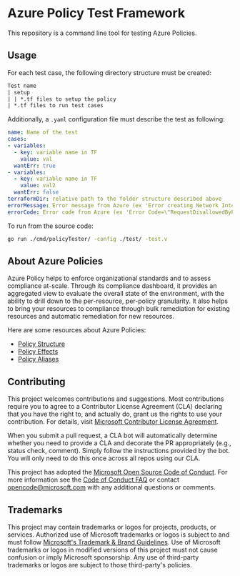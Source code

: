 # Azure Policy Test Framework

This repository is a command line tool for testing Azure Policies.

## Usage

For each test case, the following directory structure must be created:

```txt
Test name
| setup
| | *.tf files to setup the policy
| *.tf files to run test cases
```

Additionally, a `.yaml` configuration file must describe the test as following:

```yaml
name: Name of the test
cases:
- variables:
  - key: variable name in TF
    value: val
  wantErr: true
- variables:
  - key: variable name in TF
    value: val2
  wantErr: false
terraformDir: relative path to the folder structure described above
errorMessage: Error message from Azure (ex 'Error creating Network Interface')
errorCode: Error code from Azure (ex 'Error Code=\"RequestDisallowedByPolicy\"')
```

To run from the source code:

```bash
go run ./cmd/policyTester/ -config ./test/ -test.v
```

## About Azure Policies

Azure Policy helps to enforce organizational standards and to assess compliance at-scale. Through its compliance dashboard, it provides an aggregated view to evaluate the overall state of the environment, with the ability to drill down to the per-resource, per-policy granularity. It also helps to bring your resources to compliance through bulk remediation for existing resources and automatic remediation for new resources.

Here are some resources about Azure Policies:

- [Policy Structure](https://docs.microsoft.com/en-us/azure/governance/policy/concepts/definition-structure)
- [Policy Effects](https://docs.microsoft.com/en-us/azure/governance/policy/concepts/effects)
- [Policy Aliases](https://docs.microsoft.com/en-us/azure/governance/policy/concepts/definition-structure#aliases)

## Contributing

This project welcomes contributions and suggestions.  Most contributions require you to agree to a
Contributor License Agreement (CLA) declaring that you have the right to, and actually do, grant us
the rights to use your contribution. For details, visit [Microsoft Contributor License Agreement](https://cla.opensource.microsoft.com).

When you submit a pull request, a CLA bot will automatically determine whether you need to provide
a CLA and decorate the PR appropriately (e.g., status check, comment). Simply follow the instructions
provided by the bot. You will only need to do this once across all repos using our CLA.

This project has adopted the [Microsoft Open Source Code of Conduct](https://opensource.microsoft.com/codeofconduct/).
For more information see the [Code of Conduct FAQ](https://opensource.microsoft.com/codeofconduct/faq/) or
contact [opencode@microsoft.com](mailto:opencode@microsoft.com) with any additional questions or comments.

## Trademarks

This project may contain trademarks or logos for projects, products, or services. Authorized use of Microsoft trademarks or logos is subject to and must follow [Microsoft's Trademark & Brand Guidelines](https://www.microsoft.com/en-us/legal/intellectualproperty/trademarks/usage/general).
Use of Microsoft trademarks or logos in modified versions of this project must not cause confusion or imply Microsoft sponsorship.
Any use of third-party trademarks or logos are subject to those third-party's policies.

